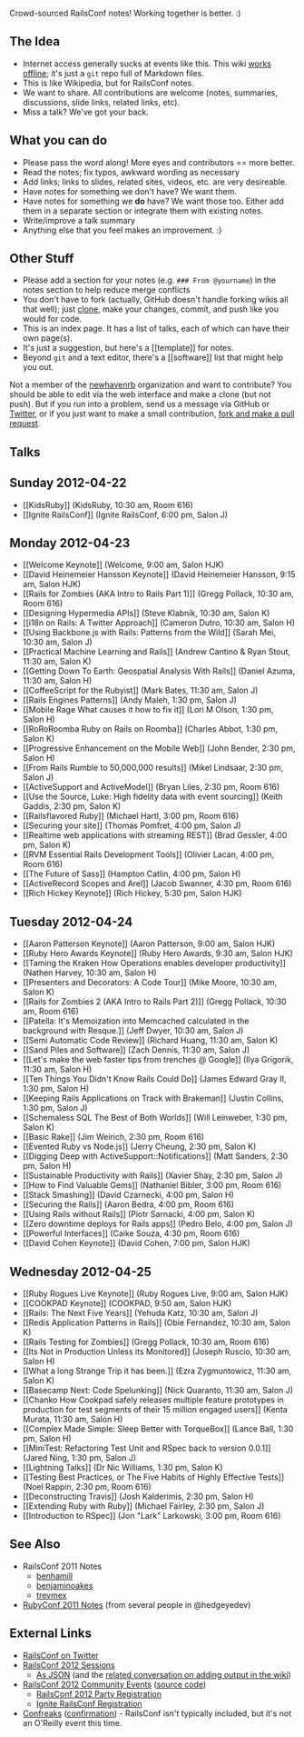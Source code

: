Crowd-sourced RailsConf notes!  Working together is better.  :)

## The Idea

* Internet access generally sucks at events like this.  This wiki [works offline](https://github.com/newhavenrb/railsconf2012/wiki/_access); it's just a `git` repo full of Markdown files.
* This is like Wikipedia, but for RailsConf notes.
* We want to share.  All contributions are welcome (notes, summaries, discussions, slide links, related links, etc).
* Miss a talk?  We've got your back.

## What you can do

* Please pass the word along!  More eyes and contributors == more better.
* Read the notes; fix typos, awkward wording as necessary
* Add links; links to slides, related sites, videos, etc. are very desireable.
* Have notes for something we don't have?  We want them.
* Have notes for something we **do** have?  We want those too.  Either add them in a separate section or integrate them with existing notes.
* Write/improve a talk summary
* Anything else that you feel makes an improvement.  :)

## Other Stuff

* Please add a section for your notes (e.g. `### From @yourname`) in the notes section to help reduce merge conflicts
* You don't have to fork (actually, GitHub doesn't handle forking wikis all that well); just [clone](https://github.com/newhavenrb/railsconf2012/wiki/_access), make your changes, commit, and push like you would for code.
* This is an index page.  It has a list of talks, each of which can have their own page(s).
* It's just a suggestion, but here's a [[template]] for notes.
* Beyond `git` and a text editor, there's a [[software]] list that might help you out.

Not a member of the [newhavenrb](https://github.com/newhavenrb) organization and want to contribute?  You should be able to edit via the web interface and make a clone (but not push).  But if you run into a problem, send us a message via GitHub or [Twitter](http://twitter.com/newhavenrb), or if you just want to make a small contribution, [fork and make a pull request](https://github.com/newhavenrb/railsconf2012).

## Talks

## Sunday 2012-04-22

* [[KidsRuby]] (KidsRuby, 10:30 am, Room 616)
* [[Ignite RailsConf]] (Ignite RailsConf, 6:00 pm, Salon J)

## Monday 2012-04-23

* [[Welcome Keynote]] (Welcome, 9:00 am, Salon HJK)
* [[David Heinemeier Hansson Keynote]] (David Heinemeier Hansson, 9:15 am, Salon HJK)
* [[Rails for Zombies (AKA Intro to Rails Part 1)]] (Gregg Pollack, 10:30 am, Room 616)
* [[Designing Hypermedia APIs]] (Steve Klabnik, 10:30 am, Salon K)
* [[i18n on Rails: A Twitter Approach]] (Cameron Dutro, 10:30 am, Salon H)
* [[Using Backbone.js with Rails: Patterns from the Wild]] (Sarah Mei, 10:30 am, Salon J)
* [[Practical Machine Learning and Rails]] (Andrew Cantino & Ryan Stout, 11:30 am, Salon K)
* [[Getting Down To Earth: Geospatial Analysis With Rails]] (Daniel Azuma, 11:30 am, Salon H)
* [[CoffeeScript for the Rubyist]] (Mark Bates, 11:30 am, Salon J)
* [[Rails Engines Patterns]] (Andy Maleh, 1:30 pm, Salon J)
* [[Mobile Rage What causes it how to fix it]] (Lori M Olson, 1:30 pm, Salon H)
* [[RoRoRoomba Ruby on Rails on Roomba]] (Charles Abbot, 1:30 pm, Salon K)
* [[Progressive Enhancement on the Mobile Web]] (John Bender, 2:30 pm, Salon H)
* [[From Rails Rumble to 50,000,000 results]] (Mikel Lindsaar, 2:30 pm, Salon J)
* [[ActiveSupport and ActiveModel]] (Bryan Liles, 2:30 pm, Room 616)
* [[Use the Source, Luke: High fidelity data with event sourcing]] (Keith Gaddis, 2:30 pm, Salon K)
* [[Railsflavored Ruby]] (Michael Hartl, 3:00 pm, Room 616)
* [[Securing your site]] (Thomas Pomfret, 4:00 pm, Salon J)
* [[Realtime web applications with streaming REST]] (Brad Gessler, 4:00 pm, Salon K)
* [[RVM Essential Rails Development Tools]] (Olivier Lacan, 4:00 pm, Room 616)
* [[The Future of Sass]] (Hampton Catlin, 4:00 pm, Salon H)
* [[ActiveRecord Scopes and Arel]] (Jacob Swanner, 4:30 pm, Room 616)
* [[Rich Hickey Keynote]] (Rich Hickey, 5:30 pm, Salon HJK)

## Tuesday 2012-04-24

* [[Aaron Patterson Keynote]] (Aaron Patterson, 9:00 am, Salon HJK)
* [[Ruby Hero Awards Keynote]] (Ruby Hero Awards, 9:30 am, Salon HJK)
* [[Taming the Kraken How Operations enables developer productivity]] (Nathen Harvey, 10:30 am, Salon H)
* [[Presenters and Decorators: A Code Tour]] (Mike Moore, 10:30 am, Salon K)
* [[Rails for Zombies 2 (AKA Intro to Rails Part 2)]] (Gregg Pollack, 10:30 am, Room 616)
* [[Patella: It's Memoization into Memcached calculated in the background with Resque.]] (Jeff Dwyer, 10:30 am, Salon J)
* [[Semi Automatic Code Review]] (Richard Huang, 11:30 am, Salon K)
* [[Sand Piles and Software]] (Zach Dennis, 11:30 am, Salon J)
* [[Let's make the web faster tips from trenches @ Google]] (Ilya Grigorik, 11:30 am, Salon H)
* [[Ten Things You Didn't Know Rails Could Do]] (James Edward Gray II, 1:30 pm, Salon H)
* [[Keeping Rails Applications on Track with Brakeman]] (Justin Collins, 1:30 pm, Salon J)
* [[Schemaless SQL The Best of Both Worlds]] (Will Leinweber, 1:30 pm, Salon K)
* [[Basic Rake]] (Jim Weirich, 2:30 pm, Room 616)
* [[Evented Ruby vs Node.js]] (Jerry Cheung, 2:30 pm, Salon K)
* [[Digging Deep with ActiveSupport::Notifications]] (Matt Sanders, 2:30 pm, Salon H)
* [[Sustainable Productivity with Rails]] (Xavier Shay, 2:30 pm, Salon J)
* [[How to Find Valuable Gems]] (Nathaniel Bibler, 3:00 pm, Room 616)
* [[Stack Smashing]] (David Czarnecki, 4:00 pm, Salon H)
* [[Securing the Rails]] (Aaron Bedra, 4:00 pm, Room 616)
* [[Using Rails without Rails]] (Piotr Sarnacki, 4:00 pm, Salon K)
* [[Zero downtime deploys for Rails apps]] (Pedro Belo, 4:00 pm, Salon J)
* [[Powerful Interfaces]] (Caike Souza, 4:30 pm, Room 616)
* [[David Cohen Keynote]] (David Cohen, 7:00 pm, Salon HJK)

## Wednesday 2012-04-25

* [[Ruby Rogues Live Keynote]] (Ruby Rogues Live, 9:00 am, Salon HJK)
* [[COOKPAD Keynote]] (COOKPAD, 9:50 am, Salon HJK)
* [[Rails: The Next Five Years]] (Yehuda Katz, 10:30 am, Salon J)
* [[Redis Application Patterns in Rails]] (Obie Fernandez, 10:30 am, Salon K)
* [[Rails Testing for Zombies]] (Gregg Pollack, 10:30 am, Room 616)
* [[Its Not in Production Unless its Monitored]] (Joseph Ruscio, 10:30 am, Salon H)
* [[What a long Strange Trip it has been.]] (Ezra Zygmuntowicz, 11:30 am, Salon K)
* [[Basecamp Next: Code Spelunking]] (Nick Quaranto, 11:30 am, Salon J)
* [[Chanko How Cookpad safely releases multiple feature prototypes in production for test segments of their 15 million engaged users]] (Kenta Murata, 11:30 am, Salon H)
* [[Complex Made Simple: Sleep Better with TorqueBox]] (Lance Ball, 1:30 pm, Salon H)
* [[MiniTest: Refactoring Test Unit and RSpec back to version 0.0.1]] (Jared Ning, 1:30 pm, Salon J)
* [[Lightning Talks]] (Dr Nic Williams, 1:30 pm, Salon K)
* [[Testing Best Practices, or The Five Habits of Highly Effective Tests]] (Noel Rappin, 2:30 pm, Room 616)
* [[Deconstructing Travis]] (Josh Kalderimis, 2:30 pm, Salon H)
* [[Extending Ruby with Ruby]] (Michael Fairley, 2:30 pm, Salon J)
* [[Introduction to RSpec]] (Jon "Lark" Larkowski, 3:00 pm, Room 616)

## See Also

* RailsConf 2011 Notes
    * [benhamill](https://github.com/benhamill/railsconf_2011)
    * [benjaminoakes](https://github.com/benjaminoakes/railsconf2011/wiki)
    * [trevmex](http://trevmex.com/post/5656565549/railsconf-notes-from-trevor-lalish-menagh-trevmex?ff286a60)
* [RubyConf 2011 Notes](https://github.com/benjaminoakes/rubyconf2011/wiki) (from several people in @hedgeyedev)

## External Links

* [RailsConf on Twitter](http://twitter.com/railsconf)
* [RailsConf 2012 Sessions](http://railsconf2012.com/sessions)
    * [As JSON](http://railsconf2012.com/sessions.json) (and the [related conversation on adding output in the wiki](https://groups.google.com/forum/?fromgroups#!topic/newhavenrb/6LK72ZYLNoc))
* [RailsConf 2012 Community Events](http://railsconf.austinonrails.org/) ([source code](https://github.com/austinonrails/railsconf))
    * [RailsConf 2012 Party Registration](http://railsconf2012party.eventbrite.com/)
    * [Ignite RailsConf Registration](http://ignite-railsconf2012.eventbrite.com/)
* [Confreaks](http://confreaks.com/events) ([confirmation](http://blog.confreaks.net/2012/02/what-is-pending-in-the-queue/)) - RailsConf isn't typically included, but it's not an O'Reilly event this time.

<!-- TODO: change to http://confreaks.com/events/railsconf2012 (or the appropriate URL) once videos are posted -->
